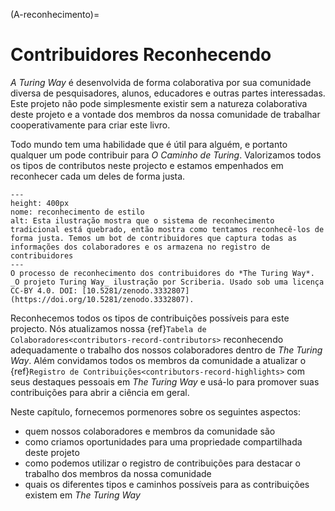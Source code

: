 (A-reconhecimento)=
# Contribuidores Reconhecendo

_A Turing Way_ é desenvolvida de forma colaborativa por sua comunidade diversa de pesquisadores, alunos, educadores e outras partes interessadas. Este projeto não pode simplesmente existir sem a natureza colaborativa deste projeto e a vontade dos membros da nossa comunidade de trabalhar cooperativamente para criar este livro.

Todo mundo tem uma habilidade que é útil para alguém, e portanto qualquer um pode contribuir para _O Caminho de Turing_. Valorizamos todos os tipos de contributos neste projecto e estamos empenhados em reconhecer cada um deles de forma justa.

```{figure} ../figures/theturingway-acknowledgement.jpg
---
height: 400px
nome: reconhecimento de estilo
alt: Esta ilustração mostra que o sistema de reconhecimento tradicional está quebrado, então mostra como tentamos reconhecê-los de forma justa. Temos um bot de contribuidores que captura todas as informações dos colaboradores e os armazena no registro de contribuidores
---
O processo de reconhecimento dos contribuidores do *The Turing Way*. _O projeto Turing Way_ ilustração por Scriberia. Usado sob uma licença CC-BY 4.0. DOI: [10.5281/zenodo.3332807](https://doi.org/10.5281/zenodo.3332807).
```

Reconhecemos todos os tipos de contribuições possíveis para este projecto. Nós atualizamos nossa {ref}`Tabela de Colaboradores<contributors-record-contributors>` reconhecendo adequadamente o trabalho dos nossos colaboradores dentro de _The Turing Way_. Além convidamos todos os membros da comunidade a atualizar o {ref}`Registro de Contribuições<contributors-record-highlights>` com seus destaques pessoais em _The Turing Way_ e usá-lo para promover suas contribuições para abrir a ciência em geral.

Neste capítulo, fornecemos pormenores sobre os seguintes aspectos:
- quem nossos colaboradores e membros da comunidade são
- como criamos oportunidades para uma propriedade compartilhada deste projeto
- como podemos utilizar o registro de contribuições para destacar o trabalho dos membros da nossa comunidade
- quais os diferentes tipos e caminhos possíveis para as contribuições existem em _The Turing Way_
